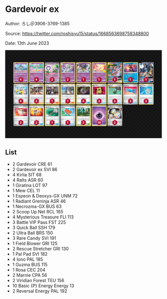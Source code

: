 # Gardevoir ex

Author: ろし＠3906-3769-1385

Source: <https://twitter.com/roshisyu15/status/1668563698758348800>

Date: 13th June 2023

![decklist](../../images/PAL/Gardevoir%20ex/1-%20Gardevoir%20ex.png)

## List

* 2 Gardevoir CRE 61
* 2 Gardevoir ex SVI 86
* 4 Kirlia SIT 68
* 4 Ralts ASR 60
* 1 Giratina LOT 97
* 1 Mew CEL 11
* 1 Espeon & Deoxys-GX UNM 72
* 1 Radiant Greninja ASR 46
* 1 Necrozma-GX BUS 63
* 2 Scoop Up Net RCL 165
* 4 Mysterious Treasure FLI 113
* 3 Battle VIP Pass FST 225
* 3 Quick Ball SSH 179
* 2 Ultra Ball BRS 150
* 3 Rare Candy SVI 191
* 1 Field Blower GRI 125
* 2 Rescue Stretcher GRI 130
* 1 Pal Pad SVI 182
* 4 Iono PAL 185
* 1 Guzma BUS 115
* 1 Rosa CEC 204
* 2 Marnie CPA 56
* 2 Viridian Forest TEU 156
* 10 Basic {P} Energy Energy 13
* 2 Reversal Energy PAL 192
